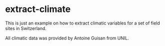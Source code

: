 # extract-climate
This is just an example on how to extract climatic variables for a set of field sites in Switzerland.

All climatic data was provided by Antoine Guisan from UNIL.
